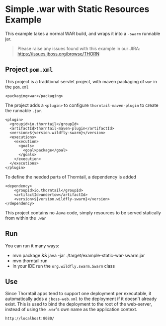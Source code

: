 # Simple .war with Static Resources Example

This example takes a normal WAR build, and wraps it into
a `-swarm` runnable jar.

> Please raise any issues found with this example in our JIRA:
> https://issues.jboss.org/browse/THORN

## Project `pom.xml`

This project is a traditional servlet project, with maven packaging
of `war` in the `pom.xml`

    <packaging>war</packaging>

The project adds a `<plugin>` to configure `thorntail-maven-plugin` to
create the runnable `.jar`.

    <plugin>
      <groupid>io.thorntail</groupId>
      <artifactId>thorntail-maven-plugin</artifactId>
      <version>${version.wildfly-swarm}</version>
      <executions>
        <execution>
          <goals>
            <goal>package</goal>
          </goals>
        </execution>
      </executions>
    </plugin>

To define the needed parts of Thorntail, a dependency is added

    <dependency>
        <groupid>io.thorntail</groupId>
        <artifactId>undertow</artifactId>
        <version>${version.wildfly-swarm}</version>
    </dependency>

This project contains no Java code, simply resources to be served
statically from within the `.war`

## Run

You can run it many ways:

* mvn package && java -jar ./target/example-static-war-swarm.jar
* mvn thorntail:run
* In your IDE run the `org.wildfly.swarm.Swarm` class

## Use

Since Thorntail apps tend to support one deployment per executable, it
automatically adds a `jboss-web.xml` to the deployment if it doesn't already
exist.  This is used to bind the deployment to the root of the web-server,
instead of using the `.war`'s own name as the application context.

    http://localhost:8080/

